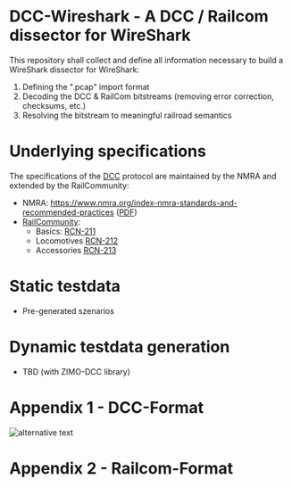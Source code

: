 # DCC-Wireshark - A DCC / Railcom dissector for WireShark
This repository shall collect and define all information necessary to build a WireShark dissector for WireShark:

1. Defining the ".pcap" import format
2. Decoding the DCC & RailCom bitstreams (removing error correction, checksums, etc.)
3. Resolving the bitstream to meaningful railroad semantics

# Underlying specifications
The specifications of the [DCC](https://en.wikipedia.org/wiki/Digital_Command_Control) protocol are maintained by the NMRA and extended by the RailCommunity:
- NMRA: https://www.nmra.org/index-nmra-standards-and-recommended-practices ([PDF](https://www.nmra.org/sites/default/files/standards/sandrp/DCC/S/s-92-2004-07.pdf))
- [RailCommunity](https://www.railcommunity.org/index.php?option=com_content&view=article&id=49&Itemid=61):
  - Basics: [RCN-211](https://normen.railcommunity.de/RCN-211.pdf)
  - Locomotives [RCN-212](https://normen.railcommunity.de/RCN-212.pdf)
  - Accessories [RCN-213](https://normen.railcommunity.de/RCN-213.pdf)

# Static testdata
- Pre-generated szenarios

# Dynamic testdata generation
- TBD (with ZIMO-DCC library)

# Appendix 1 - DCC-Format
![alternative text](http://www.plantuml.com/plantuml/proxy?cache=no&src=https://raw.githubusercontent.com/xDuinoRails/dcc-wireshark/refs/heads/main/dcc.puml)

# Appendix 2 - Railcom-Format
